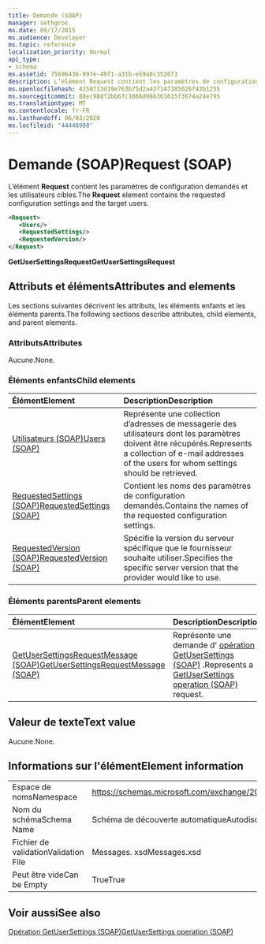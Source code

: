 ```yaml
---
title: Demande (SOAP)
manager: sethgros
ms.date: 09/17/2015
ms.audience: Developer
ms.topic: reference
localization_priority: Normal
api_type:
- schema
ms.assetid: 75696436-997e-49f1-a31b-eb9a8c3526f3
description: L’élément Request contient les paramètres de configuration demandés et les utilisateurs cibles.
ms.openlocfilehash: 4358713d19e763b75d2a43f147385026f43b1255
ms.sourcegitcommit: 88ec988f2bb67c1866d06b361615f3674a24e795
ms.translationtype: MT
ms.contentlocale: fr-FR
ms.lasthandoff: 06/03/2020
ms.locfileid: "44448988"
---
```

# <a name="request-soap"></a><span data-ttu-id="353a8-103">Demande (SOAP)</span><span class="sxs-lookup"><span data-stu-id="353a8-103">Request (SOAP)</span></span>

<span data-ttu-id="353a8-104">L’élément **Request** contient les paramètres de configuration demandés et les utilisateurs cibles.</span><span class="sxs-lookup"><span data-stu-id="353a8-104">The **Request** element contains the requested configuration settings and the target users.</span></span> 
  
```XML
<Request>
   <Users/>
   <RequestedSettings/>
   <RequestedVersion/>
</Request>
```

 <span data-ttu-id="353a8-105">**GetUserSettingsRequest**</span><span class="sxs-lookup"><span data-stu-id="353a8-105">**GetUserSettingsRequest**</span></span>
## <a name="attributes-and-elements"></a><span data-ttu-id="353a8-106">Attributs et éléments</span><span class="sxs-lookup"><span data-stu-id="353a8-106">Attributes and elements</span></span>

<span data-ttu-id="353a8-107">Les sections suivantes décrivent les attributs, les éléments enfants et les éléments parents.</span><span class="sxs-lookup"><span data-stu-id="353a8-107">The following sections describe attributes, child elements, and parent elements.</span></span>
  
### <a name="attributes"></a><span data-ttu-id="353a8-108">Attributs</span><span class="sxs-lookup"><span data-stu-id="353a8-108">Attributes</span></span>

<span data-ttu-id="353a8-109">Aucune.</span><span class="sxs-lookup"><span data-stu-id="353a8-109">None.</span></span>
  
### <a name="child-elements"></a><span data-ttu-id="353a8-110">Éléments enfants</span><span class="sxs-lookup"><span data-stu-id="353a8-110">Child elements</span></span>

|<span data-ttu-id="353a8-111">**Élément**</span><span class="sxs-lookup"><span data-stu-id="353a8-111">**Element**</span></span>|<span data-ttu-id="353a8-112">**Description**</span><span class="sxs-lookup"><span data-stu-id="353a8-112">**Description**</span></span>|
|:-----|:-----|
|[<span data-ttu-id="353a8-113">Utilisateurs (SOAP)</span><span class="sxs-lookup"><span data-stu-id="353a8-113">Users (SOAP)</span></span>](users-soap.md) <br/> |<span data-ttu-id="353a8-114">Représente une collection d’adresses de messagerie des utilisateurs dont les paramètres doivent être récupérés.</span><span class="sxs-lookup"><span data-stu-id="353a8-114">Represents a collection of e-mail addresses of the users for whom settings should be retrieved.</span></span>  <br/> |
|[<span data-ttu-id="353a8-115">RequestedSettings (SOAP)</span><span class="sxs-lookup"><span data-stu-id="353a8-115">RequestedSettings (SOAP)</span></span>](requestedsettings-soap.md) <br/> |<span data-ttu-id="353a8-116">Contient les noms des paramètres de configuration demandés.</span><span class="sxs-lookup"><span data-stu-id="353a8-116">Contains the names of the requested configuration settings.</span></span>  <br/> |
|[<span data-ttu-id="353a8-117">RequestedVersion (SOAP)</span><span class="sxs-lookup"><span data-stu-id="353a8-117">RequestedVersion (SOAP)</span></span>](requestedversion-soap.md) <br/> |<span data-ttu-id="353a8-118">Spécifie la version du serveur spécifique que le fournisseur souhaite utiliser.</span><span class="sxs-lookup"><span data-stu-id="353a8-118">Specifies the specific server version that the provider would like to use.</span></span>  <br/> |
   
### <a name="parent-elements"></a><span data-ttu-id="353a8-119">Éléments parents</span><span class="sxs-lookup"><span data-stu-id="353a8-119">Parent elements</span></span>

|<span data-ttu-id="353a8-120">**Élément**</span><span class="sxs-lookup"><span data-stu-id="353a8-120">**Element**</span></span>|<span data-ttu-id="353a8-121">**Description**</span><span class="sxs-lookup"><span data-stu-id="353a8-121">**Description**</span></span>|
|:-----|:-----|
|[<span data-ttu-id="353a8-122">GetUserSettingsRequestMessage (SOAP)</span><span class="sxs-lookup"><span data-stu-id="353a8-122">GetUserSettingsRequestMessage (SOAP)</span></span>](getusersettingsrequestmessage-soap.md) <br/> |<span data-ttu-id="353a8-123">Représente une demande d' [opération GetUserSettings (SOAP)](getusersettings-operation-soap.md) .</span><span class="sxs-lookup"><span data-stu-id="353a8-123">Represents a [GetUserSettings operation (SOAP)](getusersettings-operation-soap.md) request.</span></span>  <br/> |
   
## <a name="text-value"></a><span data-ttu-id="353a8-124">Valeur de texte</span><span class="sxs-lookup"><span data-stu-id="353a8-124">Text value</span></span>

<span data-ttu-id="353a8-125">Aucune.</span><span class="sxs-lookup"><span data-stu-id="353a8-125">None.</span></span>
  
## <a name="element-information"></a><span data-ttu-id="353a8-126">Informations sur l'élément</span><span class="sxs-lookup"><span data-stu-id="353a8-126">Element information</span></span>

|||
|:-----|:-----|
|<span data-ttu-id="353a8-127">Espace de noms</span><span class="sxs-lookup"><span data-stu-id="353a8-127">Namespace</span></span>  <br/> |https://schemas.microsoft.com/exchange/2010/Autodiscover  <br/> |
|<span data-ttu-id="353a8-128">Nom du schéma</span><span class="sxs-lookup"><span data-stu-id="353a8-128">Schema Name</span></span>  <br/> |<span data-ttu-id="353a8-129">Schéma de découverte automatique</span><span class="sxs-lookup"><span data-stu-id="353a8-129">Autodiscover schema</span></span>  <br/> |
|<span data-ttu-id="353a8-130">Fichier de validation</span><span class="sxs-lookup"><span data-stu-id="353a8-130">Validation File</span></span>  <br/> |<span data-ttu-id="353a8-131">Messages. xsd</span><span class="sxs-lookup"><span data-stu-id="353a8-131">Messages.xsd</span></span>  <br/> |
|<span data-ttu-id="353a8-132">Peut être vide</span><span class="sxs-lookup"><span data-stu-id="353a8-132">Can be Empty</span></span>  <br/> |<span data-ttu-id="353a8-133">True</span><span class="sxs-lookup"><span data-stu-id="353a8-133">True</span></span>  <br/> |
   
## <a name="see-also"></a><span data-ttu-id="353a8-134">Voir aussi</span><span class="sxs-lookup"><span data-stu-id="353a8-134">See also</span></span>



[<span data-ttu-id="353a8-135">Opération GetUserSettings (SOAP)</span><span class="sxs-lookup"><span data-stu-id="353a8-135">GetUserSettings operation (SOAP)</span></span>](getusersettings-operation-soap.md)

